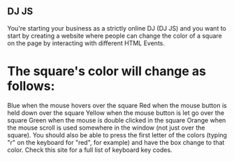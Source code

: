 ## DJ JS

You're starting your business as a strictly online DJ (DJ JS) and you want to start by creating a website where people can change the color of a square on the page by interacting with different HTML Events.

# The square's color will change as follows:

Blue when the mouse hovers over the square
Red when the mouse button is held down over the square
Yellow when the mouse button is let go over the square
Green when the mouse is double clicked in the square
Orange when the mouse scroll is used somewhere in the window (not just over the square).
You should also be able to press the first letter of the colors (typing "r" on the keyboard for "red", for example) and have the box change to that color. Check this site for a full list of keyboard key codes.